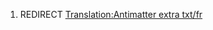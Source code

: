 1.  REDIRECT [Translation:Antimatter extra
    txt/fr](Translation:Antimatter_extra_txt/fr "wikilink")